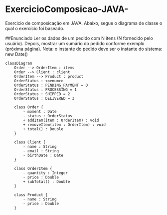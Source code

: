 # ExercicioComposicao-JAVA-
Exercicio de composicação em JAVA. Abaixo, segue o diagrama de classe o qual o exercício foi baseado.

##Enunciado
Ler os dados de um pedido com N itens (N fornecido pelo usuário). Depois, mostrar um 
sumário do pedido conforme exemplo (próxima página). Nota: o instante do pedido deve ser 
o instante do sistema: new Date()

```mermaid
classDiagram
    Order --> OrderItem : items
    Order --> Client : client
    OrderItem --> Product : product
    OrderStatus : <<enum>>
    OrderStatus : PENDING_PAYMENT = 0
    OrderStatus : PROCESSING = 1
    OrderStatus : SHIPPED = 2
    OrderStatus : DELIVERED = 3

    class Order {
        - moment : Date
        - status : OrderStatus
        + addItem(item : OrderItem) : void
        + removeItem(item : OrderItem) : void
        + total() : Double
    }

    class Client {
        - name : String
        - email : String
        - birthDate : Date
    }

    class OrderItem {
        - quantity : Integer
        - price : Double
        + subTotal() : Double
    }

    class Product {
        - name : String
        - price : Double
    }
   
```
